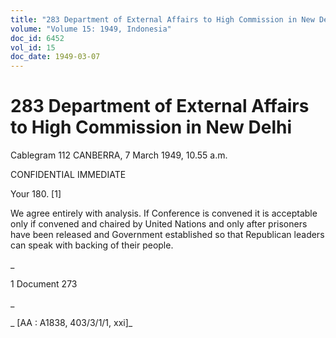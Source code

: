 ```yaml
---
title: "283 Department of External Affairs to High Commission in New Delhi"
volume: "Volume 15: 1949, Indonesia"
doc_id: 6452
vol_id: 15
doc_date: 1949-03-07
---
```


# 283 Department of External Affairs to High Commission in New Delhi

Cablegram 112 CANBERRA, 7 March 1949, 10.55 a.m.

CONFIDENTIAL IMMEDIATE

Your 180. [1]

We agree entirely with analysis. If Conference is convened it is acceptable only if convened and chaired by United Nations and only after prisoners have been released and Government established so that Republican leaders can speak with backing of their people.

_

1 Document 273

_

_ [AA : A1838, 403/3/1/1, xxi]_
